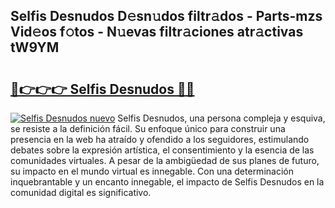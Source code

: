 ## Selfis Desnudos D𝚎sn𝚞dos filtr𝚊dos - Parts-mzs Vid𝚎os f𝚘tos - N𝚞evas filtr𝚊ciones atr𝚊ctivas tW9YM

# <h2><a href="http://mb1wf5.tromn.icu/?c=Selfis+Desnudos">🔗👉👉👉 Selfis Desnudos 🔗🔗</a></h2>

[![Selfis Desnudos nuevo](https://i.imgur.com/pEAQMta.gif)](http://mb1wf5.tromn.icu/?c=Selfis+Desnudos)
Selfis Desnudos, una persona compleja y esquiva, se resiste a la definición fácil. Su enfoque único para construir una presencia en la web ha atraído y ofendido a los seguidores, estimulando debates sobre la expresión artística, el consentimiento y la esencia de las comunidades virtuales. A pesar de la ambigüedad de sus planes de futuro, su impacto en el mundo virtual es innegable. Con una determinación inquebrantable y un encanto innegable, el impacto de Selfis Desnudos en la comunidad digital es significativo.
